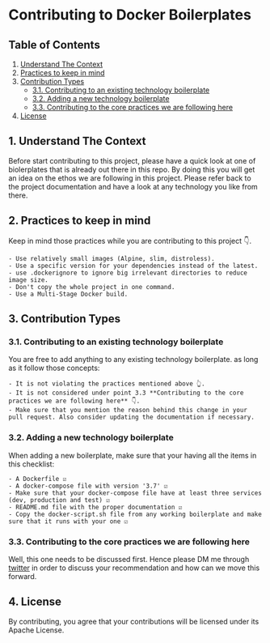 # Contributing to Docker Boilerplates

## Table of Contents

1. [Understand The Context](#1-understand-the-context)
2. [Practices to keep in mind](#2-practices-to-keep-in-mind)
3. [Contribution Types](#3-contribution-types)
    - [3.1. Contributing to an existing technology boilerplate](#31-contributing-to-an-existing-technology-boilerplate)
    - [3.2. Adding a new technology boilerplate](#32-adding-a-new-technology-boilerplate)
    - [3.3. Contributing to the core practices we are following here](#33-contributing-to-the-core-practices-we-are-following-here)
4. [License](#4-license)
   


## 1. Understand The Context
Before start contributing to this project, please have a quick look at one of biolerplates that is already out there in this repo. By doing this you will get an idea on the ethos we are following in this project. Please refer back to the project documentation and have a look at any technology you like from there.

## 2. Practices to keep in mind
Keep in mind those practices while you are contributing to this project 👇.
```
- Use relatively small images (Alpine, slim, distroless).
- Use a specific version for your dependencies instead of the latest.
- use .dockerignore to ignore big irrelevant directories to reduce image size.
- Don't copy the whole project in one command.
- Use a Multi-Stage Docker build. 
```
## 3. Contribution Types
### **3\.1\. Contributing to an existing technology boilerplate**
You are free to add anything to any existing technology boilerplate. as long as it follow those concepts:
```
- It is not violating the practices mentioned above 👆.
- It is not considered under point 3.3 **Contributing to the core practices we are following here** 👇.
- Make sure that you mention the reason behind this change in your pull request. Also consider updating the documentation if necessary.
```
### **3\.2\. Adding a new technology boilerplate**
When adding a new boilerplate, make sure that your having all the items in this checklist:
```
- A Dockerfile ☑️
- A docker-compose file with version '3.7' ☑️
- Make sure that your docker-compose file have at least three services (dev, production and test) ☑️
- README.md file with the proper documentation ☑️
- Copy the docker-script.sh file from any working boilerplate and make sure that it runs with your one ️️☑️
```
### **3\.3\. Contributing to the core practices we are following here**
Well, this one needs to be discussed first. Hence please DM me through [twitter](https://twitter.com/_mluay) in order to discuss your recommendation and how can we move this forward. 

## 4. License
By contributing, you agree that your contributions will be licensed under its Apache License.
